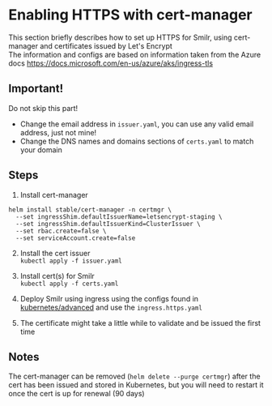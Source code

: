 # Enabling HTTPS with cert-manager
This section briefly describes how to set up HTTPS for Smilr, using cert-manager and certificates issued by Let's Encrypt  
The information and configs are based on information taken from the Azure docs https://docs.microsoft.com/en-us/azure/aks/ingress-tls 

## Important!
Do not skip this part!
- Change the email address in `issuer.yaml`, you can use any valid email address, just not mine!
- Change the DNS names and domains sections of `certs.yaml` to match your domain

## Steps

1. Install cert-manager
```
helm install stable/cert-manager -n certmgr \
  --set ingressShim.defaultIssuerName=letsencrypt-staging \
  --set ingressShim.defaultIssuerKind=ClusterIssuer \
  --set rbac.create=false \
  --set serviceAccount.create=false
```

2. Install the cert issuer  
`kubectl apply -f issuer.yaml`

3. Install cert(s) for Smilr  
`kubectl apply -f certs.yaml`

4. Deploy Smilr using ingress using the configs found in [kubernetes/advanced](../advanced/) and use the `ingress.https.yaml`

5. The certificate might take a little while to validate and be issued the first time

## Notes
The cert-manager can be removed (`helm delete --purge certmgr`) after the cert has been issued and stored in Kubernetes, but you will need to restart it once the cert is up for renewal (90 days)